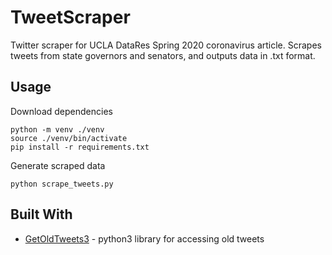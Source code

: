 # TweetScraper

Twitter scraper for UCLA DataRes Spring 2020 coronavirus article. Scrapes tweets from state governors and senators, and outputs data in .txt format.

## Usage

Download dependencies

```
python -m venv ./venv
source ./venv/bin/activate
pip install -r requirements.txt
```

Generate scraped data

```
python scrape_tweets.py
```

## Built With

* [GetOldTweets3](https://pypi.org/project/GetOldTweets3/) - python3 library for accessing old tweets
